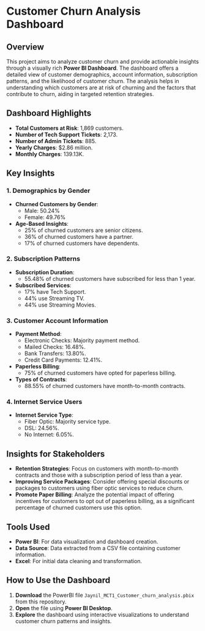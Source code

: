 # Customer Churn Analysis Dashboard

## Overview
This project aims to analyze customer churn and provide actionable insights through a visually rich **Power BI Dashboard**. The dashboard offers a detailed view of customer demographics, account information, subscription patterns, and the likelihood of customer churn. The analysis helps in understanding which customers are at risk of churning and the factors that contribute to churn, aiding in targeted retention strategies.

## Dashboard Highlights
- **Total Customers at Risk**: 1,869 customers.
- **Number of Tech Support Tickets**: 2,173.
- **Number of Admin Tickets**: 885.
- **Yearly Charges**: $2.86 million.
- **Monthly Charges**: 139.13K.

## Key Insights
### 1. Demographics by Gender
   - **Churned Customers by Gender**:
     - Male: 50.24%
     - Female: 49.76%
   - **Age-Based Insights**:
     - 25% of churned customers are senior citizens.
     - 36% of churned customers have a partner.
     - 17% of churned customers have dependents.

### 2. Subscription Patterns
   - **Subscription Duration**:
     - 55.48% of churned customers have subscribed for less than 1 year.
   - **Subscribed Services**:
     - 17% have Tech Support.
     - 44% use Streaming TV.
     - 44% use Streaming Movies.

### 3. Customer Account Information
   - **Payment Method**:
     - Electronic Checks: Majority payment method.
     - Mailed Checks: 16.48%.
     - Bank Transfers: 13.80%.
     - Credit Card Payments: 12.41%.
   - **Paperless Billing**:
     - 75% of churned customers have opted for paperless billing.
   - **Types of Contracts**:
     - 88.55% of churned customers have month-to-month contracts.

### 4. Internet Service Users
   - **Internet Service Type**:
     - Fiber Optic: Majority service type.
     - DSL: 24.56%.
     - No Internet: 6.05%.

## Insights for Stakeholders
- **Retention Strategies**: Focus on customers with month-to-month contracts and those with a subscription period of less than a year.
- **Improving Service Packages**: Consider offering special discounts or packages to customers using fiber optic services to reduce churn.
- **Promote Paper Billing**: Analyze the potential impact of offering incentives for customers to opt out of paperless billing, as a significant percentage of churned customers use this option.

## Tools Used
- **Power BI**: For data visualization and dashboard creation.
- **Data Source**: Data extracted from a CSV file containing customer information.
- **Excel**: For initial data cleaning and transformation.

## How to Use the Dashboard
1. **Download** the PowerBI file `Jaynil_MCT1_Customer_churn_analysis.pbix` from this repository.
2. **Open** the file using **Power BI Desktop**.
3. **Explore** the dashboard using interactive visualizations to understand customer churn patterns and insights.

